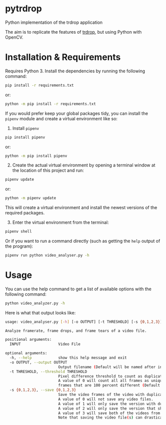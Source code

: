 # pytrdrop
Python implementation of the trdrop application

The aim is to replicate the features of [trdrop](https://github.com/cirquit/trdrop),
but using Python with OpenCV.

# Installation & Requirements
Requires Python 3.
Install the dependencies by running the following command:
```bash
pip install -r requirements.txt
```
or:
```bash
python -m pip install -r requirements.txt
```

If you would prefer keep your global packages tidy,
you can install the `pipenv` module and create a virtual environment like so:
1. Install `pipenv`
```bash
pip install pipenv
```
or:
```bash
python -m pip install pipenv
```

2. Create the actual virtual environment by opening a terminal window at the
location of this project and run:
```bash
pipenv update
```
or:
```bash
python -m pipenv update
```
This will create a virtual environment and install the newest versions of the
required packages.

3. Enter the virtual environment from the terminal:
```bash
pipenv shell
```
Or if you want to run a command directly (such as getting the `help` output of
the program):
```bash
pipenv run python video_analyser.py -h
```

# Usage
You can use the help command to get a list of available options with the
following command:
```bash
python video_analyzer.py -h
```

Here is what that output looks like:
```bash
usage: video_analyser.py [-h] [-o OUTPUT] [-t THRESHOLD] [-s {0,1,2,3}] INPUT

Analyze framerate, frame drops, and frame tears of a video file.

positional arguments:
  INPUT                 Video File

optional arguments:
  -h, --help            show this help message and exit
  -o OUTPUT, --output OUTPUT
                        Output filename (Default will be named after input file).
  -t THRESHOLD, --threshold THRESHOLD
                        Pixel difference threshold to count as duplicate frames, must be an integer between 0 and 255.
                        A value of 0 will count all all frames as unique, while 255 will only count
                        frames that are 100 percent different (Default: 5).
  -s {0,1,2,3}, --save {0,1,2,3}
                        Save the video frames of the video with duplicated frames removed and/or the video showing the difference between the original and deduplicated frame video.
                        A value of 0 will not save any video files.
                        A value of 1 will only save the version with duplicated frames removed.
                        A value of 2 will only save the version that shows the difference between the original and the deduplicated video.
                        A value of 3 will save both of the videos from options 1 and 2.
                        Note that saving the video file(s) can drastically increase the program's runtime. (Default: 0)
```
